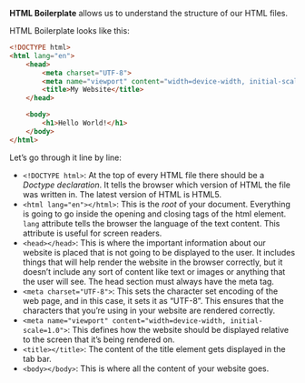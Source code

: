 **HTML Boilerplate** allows us to understand the structure of our HTML files.

HTML Boilerplate looks like this:

```html
<!DOCTYPE html>
<html lang="en">
	<head>
		<meta charset="UTF-8">
		<meta name="viewport" content="width=device-width, initial-scale=1.0">
		<title>My Website</title>
	</head>

	<body>
		<h1>Hello World!</h1>
	</body>
</html>
```

Let’s go through it line by line:
- `<!DOCTYPE html>`: At the top of every HTML file there should be a *Doctype declaration*. It tells the browser which version of HTML the file was written in. The latest version of HTML is HTML5.
- `<html lang="en"></html>`: This is the *root* of your document. Everything is going to go inside the opening and closing tags of the html element. `lang` attribute tells the browser the language of the text content. This attribute is useful for screen readers.
- `<head></head>`: This is where the important information about our website is placed that is not going to be displayed to the user. It includes things that will help render the website in the browser correctly, but it doesn’t include any sort of content like text or images or anything that the user will see. The head section must always have the meta tag.
- `<meta charset="UTF-8">`: This sets the character set encoding of the web page, and in this case, it sets it as “UTF-8”. This ensures that the characters that you’re using in your website are rendered correctly.
- `<meta name="viewport" content="width=device-width, initial-scale=1.0">`: This defines how the website should be displayed relative to the screen that it’s being rendered on.
- `<title></title>`: The content of the title element gets displayed in the tab bar.
- `<body></body>`:  This is where all the content of your website goes.